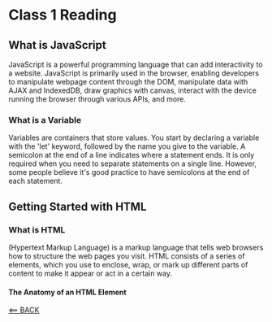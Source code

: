 # Class 1 Reading

## What is JavaScript

JavaScript is a powerful programming language that can add interactivity to a website.
<rd>JavaScript is primarily used in the browser, enabling developers to manipulate webpage content through the DOM, manipulate data with AJAX and IndexedDB, draw graphics with canvas, interact with the device running the browser through various APIs, and more.

### What is a Variable

Variables are containers that store values. You start by declaring a variable with the 'let' keyword, followed by the name you give to the variable.
<rd>A semicolon at the end of a line indicates where a statement ends. It is only required when you need to separate statements on a single line. However, some people believe it's good practice to have semicolons at the end of each statement.

## Getting Started with HTML

### What is HTML

(Hypertext Markup Language) is a markup language that tells web browsers how to structure the web pages you visit. HTML consists of a series of elements, which you use to enclose, wrap, or mark up different parts of content to make it appear or act in a certain way.

#### The Anatomy of an HTML Element

[<== BACK](README.md)
